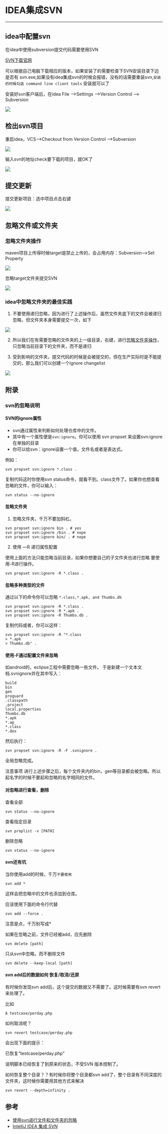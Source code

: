 # IDEA集成SVN

----

## idea中配置svn

在idea中使用subversion提交代码需要使用SVN

[SVN下载官网](https://tortoisesvn.net/downloads.html)

可以根据自己电脑下载相应的版本，如果安装了的需要检查下SVN安装目录下边是否有 svn.exe,如果没有idea集成svn的时候会报错，没有的话需要重装svn,`安装的时候勾选 command line client tools` 安装就可以了

安装好svn客户端后，在idea File ——>Settings ——>Version Control ——> Subversion

![](../images/2022/11/20221108152631.png)

## 检出svn项目

重启idea，VCS——>Checkout from Version Control ——>Subversion

![](../images/2022/11/20221108152655.png)

输入svn的地址check要下载的项目，就OK了

![](../images/2022/11/20221108152708.png)

## 提交更新

提交更新项目：选中项目点击右键

![](../images/2022/11/20221108152723.png)

## 忽略文件或文件夹

### 忽略文件夹操作

maven项目上传得时候target是禁止上传的，会占用内存：Subversion——>Set Property

![](../images/2022/11/20221108152754.png)

忽略target文件夹提交SVN

![](../images/2022/11/20221108152742.png)

### idea中忽略文件夹的最佳实践

1.	不要使用递归忽略，因为进行了上述操作后，虽然文件夹底下的文件会被递归忽略，但文件夹本身需要提交一次，如下

![](../images/2022/11/20221108153925.png)

2.	所以我们在有需要忽略的文件夹的上一级目录，右键，进行[忽略文件夹操作](/2022/20221108-idea集成svn?id=忽略文件夹操作)，只忽略当前目录下的文件夹，而不是递归

3.	受到影响的文件夹，提交代码的时候是会被提交的，但在生产实际时是不能提交的，那么我们可以创建一个ignore changelist

![](../images/2022/11/20221108154517.png)

## 附录

### svn的忽略说明

#### SVN的ignore属性

+	svn通过属性来判断如何处理仓库中的文件。
+	其中有一个属性便是`svn:ignore`。你可以使用 svn propset 来设置svn:ignore在单独的目录
+	你可以给svn：ignore设置一个值，文件名或者是表达式。

例如：
```
svn propset svn:ignore *.class .
```

复制代码这时你使用svn status命令，就看不到。class文件了。如果你也想查看忽略的文件，你可以输入：

```
svn status --no-ignore
```

#### 忽略文件夹

1.	忽略文件夹，千万不要加斜杠。

```
svn propset svn:ignore bin . # yes  
svn propset svn:ignore /bin . # nope   
svn propset svn:ignore bin/ . # nope
```

2.	使用 —R 递归属性配置

使用上面的方法只能忽略当前目录，如果你想要自己的子文件夹也进行忽略 要使用-R进行操作。

```
svn propset svn:ignore -R *.class .
```

#### 忽略多种类型的文件

通过以下的命令你可以忽略 `*.class,*.apk, and Thumbs.db`

```
svn propset svn:ignore -R *.class .  
svn propset svn:ignore -R *.apk .   
svn propset svn:ignore -R Thumbs.db .
```

复制代码或者，你可以这样：

```
svn propset svn:ignore -R "*.class
> *.apk
> Thumbs.db" .
```

#### 使用-F通过配置文件来忽略

如android的，eclipse工程中需要忽略一些文件。 于是新建一个文本文档.svnignore并在其中写入：

```
build
bin  
gen  
proguard  
.classpath  
.project  
local.properties  
Thumbs.db  
*.apk  
*.ap_  
*.class  
*.dex
```

然后执行：

```
svn propset svn:ignore -R -F .svnignore .
```

全局忽略完成。

注意事项
进行上述步骤之后，每个文件夹内的bin，gen等目录都会被忽略。所以起名字的时候不要起和忽略的名字相同的文件。

#### 对忽略进行查看，删除

查看全部

```
svn status --no-ignore
```

查看指定目录

```
svn proplist -v [PATH]
```

删除忽略

```
svn status --no-ignore
```

#### svn还有坑

当你使用add的时候，千万`不要使用`

```
svn add *
```

这样会把忽略中的文件也添加到仓库。

应该使用下面的命令行代替

```
svn add --force .
```

注意是点，千万别写成*

如果在忽略之前，文件已经被add，应先删除

```
svn delete [path]
```

只从svn中忽略，而不删除文件

```
svn delete --keep-local [path]
```

#### svn add后的数据如何 恢复/取消/还原

有时候你发现svn add后，这个提交的数据又不需要了。这时候需要有svn revert来处理了。

比如

```
A testcase/perday.php
```

如何取消呢？

```
svn revert testcase/perday.php
```

会出现下面的提示：

已恢复“testcase/perday.php”

说明脚本已经恢复了到原来的状态，不受SVN 版本控制了。

如何恢复整个目录？？有时候你将整个目录都svn add了，整个目录有不同深度的文件夹，这时候你需要用其他方式来解决

```
svn revert --depth=infinity .
```


## 参考

+	[使用svn进行文件和文件夹的忽略](https://juejin.cn/post/6844903527408467976)
+	[IntelliJ IDEA 集成 SVN](https://www.cnblogs.com/qinxu/p/10278822.html)

